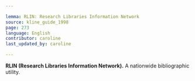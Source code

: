 ```yaml
---

lemma: RLIN: Research Libraries Information Network
source: kline_guide_1998
page: 273
language: English
contributor: caroline
last_updated_by: caroline

---
```


**RLIN (Research Libraries Information Network).** A natìonwide bibliographic utility.
